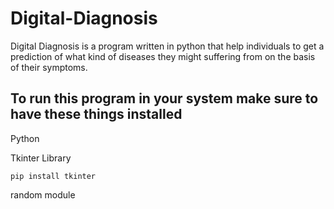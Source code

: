 # Digital-Diagnosis

Digital Diagnosis is a program written in python that help individuals to get a prediction of what kind of diseases they might suffering from on the basis of their symptoms.

## To run this program in your system make sure to have these things installed
Python

Tkinter Library
```
pip install tkinter
```
random module
